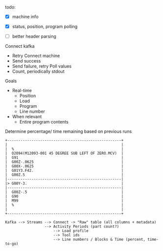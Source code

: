 todo:  
  - [x] machine info  
  - [x] status, position, program polling  
  - [ ] better header parsing  


Connect kafka
  - Retry
Connect machine
  - Send success
  - Send failure, retry
Poll values
  - Count, periodically stdout

Goals
  - Real-time
    - Position
    - Load
    - Program
    - Line number
  - When relevant
    - Entire program contents


Determine percentage/ time remaining based on previous runs
```
+----------------------------------------------------+
|                                                    |
|  %                                                 |
|  O2094(M12093-001 45 DEGREE SUB LEFT OF ZERO.MCV)  |
|  G91                                               | 
|  G00Z-.0625                                        |                                                            
|  G00X-.0625                                        |                                                            
|  G01Y3.F42.                                        |                                                            
|  G00Z.5                                            |                                                        
|----------------------------------------------------|
|> G00Y-3.                                           |                                                        
|----------------------------------------------------|
|  G00Z-.5                                           |                                                        
|  G90                                               |                                                    
|  M99                                               |                                                    
|  %                                                 |
|                                                    |
+----------------------------------------------------+

Kafka --> Streams --> Connect -> "Raw" table (all columns + metadata)
                  --> Activity Periods (part count?)
                      --> Load profile
                      --> Tool ids
                      --> Line numbers / Blocks & Time (percent, time-to-go)
```
